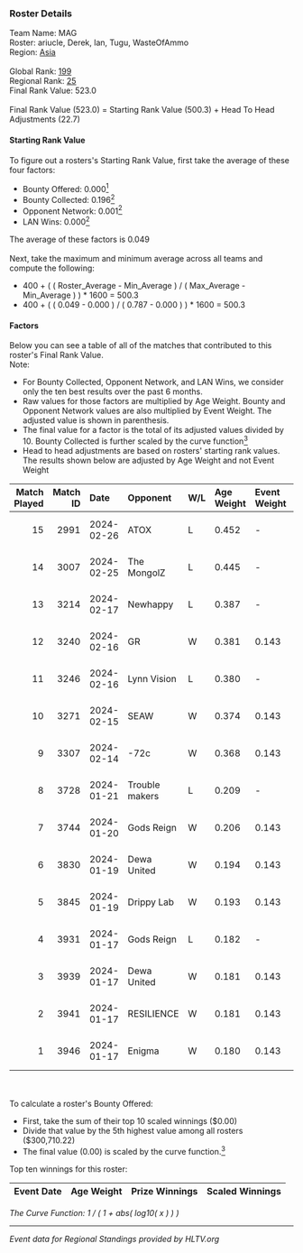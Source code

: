 ### Roster Details<br />
Team Name: MAG<br />
Roster: ariucle, Derek, lan, Tugu, WasteOfAmmo<br />
Region: [Asia]( ../standings_asia.md)<br />
<br />
Global Rank: [199](../standings_global.md)<br />
Regional Rank: [25]( ../standings_asia.md)<br />
Final Rank Value:  523.0<br />
<br />
Final Rank Value (523.0) = Starting Rank Value (500.3) + Head To Head Adjustments (22.7)<br />

#### Starting Rank Value<br />
To figure out a rosters's Starting Rank Value, first take the average of these four factors:<br />
- Bounty Offered: 0.000[<sup>1</sup>](#table2)
- Bounty Collected: 0.196[<sup>2</sup>](#table1)
- Opponent Network: 0.001[<sup>2</sup>](#table1)
- LAN Wins: 0.000[<sup>2</sup>](#table1)

The average of these factors is 0.049<br />
<br />
Next, take the maximum and minimum average across all teams and compute the following:<br />
- 400 + ( ( Roster_Average - Min_Average ) / ( Max_Average - Min_Average ) ) * 1600 = 500.3
- 400 + ( ( 0.049 - 0.000 ) / ( 0.787 - 0.000 ) ) * 1600 = 500.3


#### Factors<br />
Below you can see a table of all of the matches that contributed to this roster's Final Rank Value.<br />
Note:<br />

- For Bounty Collected, Opponent Network, and LAN Wins, we consider only the ten best results over the past 6 months.
- Raw values for those factors are multiplied by Age Weight. Bounty and Opponent Network values are also multiplied by Event Weight. The adjusted value is shown in parenthesis.
- The final value for a factor is the total of its adjusted values divided by 10. Bounty Collected is further scaled by the curve function[<sup>3</sup>](#curveFunction)
- Head to head adjustments are based on rosters' starting rank values. The results shown below are adjusted by Age Weight and not Event Weight
<span id="table1"></span><br />


| Match Played | Match ID | Date       | Opponent       | W/L | Age Weight | Event Weight | Bounty Collected | Opponent Network | LAN Wins  | H2H Adj. | Roster                                    |
| -: | -: | :- | :- | :- | :- | :- | :- | :- | :- | -: | :- |
|           15 |     2991 | 2024-02-26 | ATOX           | L   | 0.452      | -            | -                | -                | -         |    -1.24 | ariucle, Derek, lan, Tugu, WasteOfAmmo    |
|           14 |     3007 | 2024-02-25 | The MongolZ    | L   | 0.445      | -            | -                | -                | -         |    -0.01 | ariucle, Derek, lan, Tugu, WasteOfAmmo    |
|           13 |     3214 | 2024-02-17 | Newhappy       | L   | 0.387      | -            | -                | -                | -         |    -5.94 | ariucle, Derek, Jaytzy, Tugu, WasteOfAmmo |
|           12 |     3240 | 2024-02-16 | GR             | W   | 0.381      | 0.143        | 0.011 (0.001)    | 0.119 (0.006)    | 0 (0.000) |     8.44 | ariucle, Derek, Jaytzy, Tugu, WasteOfAmmo |
|           11 |     3246 | 2024-02-16 | Lynn Vision    | L   | 0.380      | -            | -                | -                | -         |    -0.31 | ariucle, Derek, Jaytzy, Tugu, WasteOfAmmo |
|           10 |     3271 | 2024-02-15 | SEAW           | W   | 0.374      | 0.143        | 0.000 (0.000)    | 0.013 (0.001)    | 0 (0.000) |     5.47 | ariucle, Derek, Jaytzy, Tugu, WasteOfAmmo |
|            9 |     3307 | 2024-02-14 | -72c           | W   | 0.368      | 0.143        | 0.000 (0.000)    | 0.020 (0.001)    | 0 (0.000) |     3.98 | ariucle, Derek, Jaytzy, Tugu, WasteOfAmmo |
|            8 |     3728 | 2024-01-21 | Trouble makers | L   | 0.209      | -            | -                | -                | -         |    -3.47 | ariucle, Derek, Jaytzy, Tugu, WasteOfAmmo |
|            7 |     3744 | 2024-01-20 | Gods Reign     | W   | 0.206      | 0.143        | 0.003 (0.000)    | 0.045 (0.001)    | 0 (0.000) |     4.57 | ariucle, Derek, Jaytzy, Tugu, WasteOfAmmo |
|            6 |     3830 | 2024-01-19 | Dewa United    | W   | 0.194      | 0.143        | 0.003 (0.000)    | 0.027 (0.001)    | 0 (0.000) |     3.38 | ariucle, Derek, Jaytzy, Tugu, WasteOfAmmo |
|            5 |     3845 | 2024-01-19 | Drippy Lab     | W   | 0.193      | 0.143        | 0.000 (0.000)    | 0.013 (0.000)    | 0 (0.000) |     2.18 | ariucle, Derek, Jaytzy, Tugu, WasteOfAmmo |
|            4 |     3931 | 2024-01-17 | Gods Reign     | L   | 0.182      | -            | -                | -                | -         |    -1.68 | ariucle, Derek, Jaytzy, Tugu, WasteOfAmmo |
|            3 |     3939 | 2024-01-17 | Dewa United    | W   | 0.181      | 0.143        | 0.003 (0.000)    | 0.027 (0.001)    | 0 (0.000) |     3.17 | ariucle, Derek, Jaytzy, Tugu, WasteOfAmmo |
|            2 |     3941 | 2024-01-17 | RESILIENCE     | W   | 0.181      | 0.143        | 0.000 (0.000)    | 0.006 (0.000)    | 0 (0.000) |     2.07 | ariucle, Derek, Jaytzy, Tugu, WasteOfAmmo |
|            1 |     3946 | 2024-01-17 | Enigma         | W   | 0.180      | 0.143        | 0.000 (0.000)    | 0.000 (0.000)    | 0 (0.000) |     2.06 | ariucle, Derek, Jaytzy, Tugu, WasteOfAmmo |

<br />
<span id="table2"></span><br />
To calculate a roster's Bounty Offered:<br />

- First, take the sum of their top 10 scaled winnings ($0.00)
- Divide that value by the 5th highest value among all rosters ($300,710.22)
- The final value (0.00) is scaled by the curve function.[<sup>3</sup>](#curveFunction)

Top ten winnings for this roster:<br />

| Event Date | Age Weight | Prize Winnings | Scaled Winnings |
| :- | -: | :- | :- |


<span id="curveFunction"></span>_The Curve Function: 1 / ( 1 + abs( log10( x ) ) )_<br />

---
_Event data for Regional Standings provided by HLTV.org_<br />
